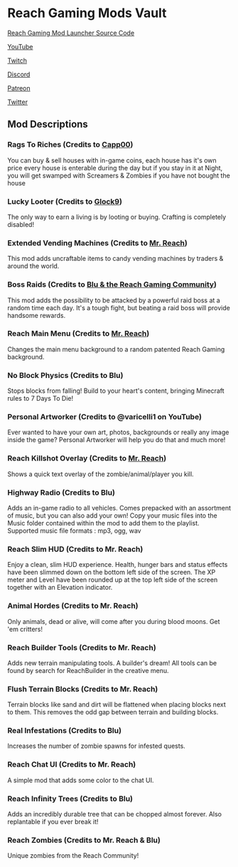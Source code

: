 # Reach Gaming Mods Vault

[Reach Gaming Mod Launcher Source Code](https://github.com/BLUDRAG/ReachModLauncher)

[YouTube](https://www.youtube.com/reachgaming)

[Twitch](https://www.twitch.tv/mr_reach_gaming)

[Discord](https://discord.gg/KNb8sPJ)

[Patreon](https://www.patreon.com/reachgamingsa)

[Twitter](https://twitter.com/mrreachgaming)


## Mod Descriptions

### Rags To Riches (Credits to [Capp00](https://www.youtube.com/playlist?list=PLYL9eL_H8WdEdp34SeDoV7ocGNkQDFytU))
You can buy & sell houses with in-game coins, each house has it's own price every house is enterable during the day but if you stay in it at Night, you will get swamped with Screamers & Zombies if you have not bought the house

### Lucky Looter (Credits to [Glock9](https://www.youtube.com/playlist?list=PLc594J9-WhOxPuElG9lPf8W9Emwr0P2uW))
The only way to earn a living is by looting or buying. Crafting is completely disabled!

### Extended Vending Machines (Credits to [Mr. Reach](https://youtu.be/XnXskuG22-s?t=5971))
This mod adds uncraftable items to candy vending machines by traders & around the world.

### Boss Raids (Credits to [Blu & the Reach Gaming Community](https://youtu.be/XnXskuG22-s?t=6132))
This mod adds the possibility to be attacked by a powerful raid boss at a random time each day. It's a tough fight, but beating a raid boss will provide handsome rewards.

### Reach Main Menu (Credits to [Mr. Reach](https://youtu.be/prJNnxaYIPw?t=312))
Changes the main menu background to a random patented Reach Gaming background.

### No Block Physics (Credits to Blu)
Stops blocks from falling! Build to your heart's content, bringing Minecraft rules to 7 Days To Die!

### Personal Artworker (Credits to @varicelli1 on YouTube)
Ever wanted to have your own art, photos, backgrounds or really any image inside the game? Personal Artworker will help you do that and much more!

### Reach Killshot Overlay (Credits to [Mr. Reach](https://www.youtube.com/watch?v=_TrKeJFgLpo))
Shows a quick text overlay of the zombie/animal/player you kill.

### Highway Radio (Credits to Blu)
Adds an in-game radio to all vehicles. Comes prepacked with an assortment of music, but you can also add your own! Copy your music files into the Music folder contained within the mod to add them to the playlist. Supported music file formats : mp3, ogg, wav

### Reach Slim HUD (Credits to Mr. Reach)
Enjoy a clean, slim HUD experience. Health, hunger bars and status effects have been slimmed down on the bottom left side of the screen. The XP meter and Level have been rounded up at the top left side of the screen together with an Elevation indicator.

### Animal Hordes (Credits to Mr. Reach)
Only animals, dead or alive, will come after you during blood moons. Get 'em critters!

### Reach Builder Tools (Credits to Mr. Reach)
Adds new terrain manipulating tools. A builder's dream! All tools can be found by search for ReachBuilder in the creative menu.

### Flush Terrain Blocks (Credits to Mr. Reach)
Terrain blocks like sand and dirt will be flattened when placing blocks next to them. This removes the odd gap between terrain and building blocks.

### Real Infestations (Credits to Blu)
Increases the number of zombie spawns for infested quests.

### Reach Chat UI (Credits to Mr. Reach)
A simple mod that adds some color to the chat UI.

### Reach Infinity Trees (Credits to Blu)
Adds an incredibly durable tree that can be chopped almost forever. Also replantable if you ever break it!

### Reach Zombies (Credits to Mr. Reach & Blu)
Unique zombies from the Reach Community!
